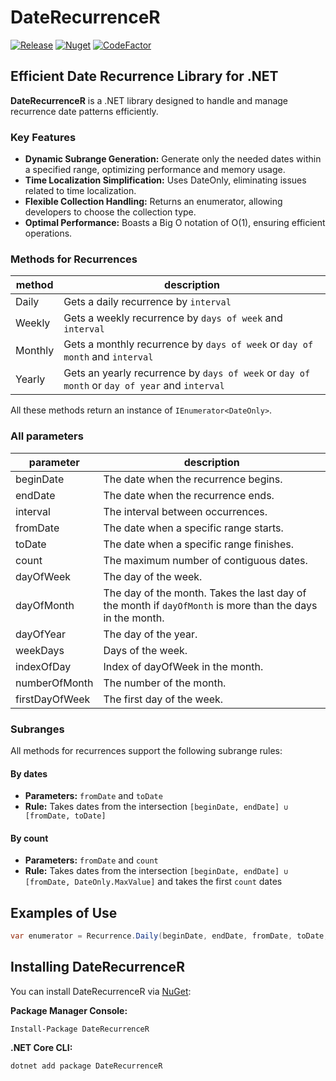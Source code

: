 # DateRecurrenceR

[![Release](https://github.com/Cadabra/DateRecurrenceR/actions/workflows/release.yml/badge.svg)](https://github.com/Cadabra/DateRecurrenceR/actions/workflows/release.yml) [![Nuget](https://img.shields.io/nuget/v/DateRecurrenceR?logo=NuGet)](https://www.nuget.org/packages/DateRecurrenceR) [![CodeFactor](https://www.codefactor.io/repository/github/cadabra/daterecurrencer/badge/main)](https://www.codefactor.io/repository/github/cadabra/daterecurrencer/overview/main)

## Efficient Date Recurrence Library for .NET

**DateRecurrenceR** is a .NET library designed to handle and manage recurrence date patterns efficiently.

### Key Features

* **Dynamic Subrange Generation:** Generate only the needed dates within a specified range, optimizing performance and memory usage.
* **Time Localization Simplification:** Uses DateOnly, eliminating issues related to time localization.
* **Flexible Collection Handling:** Returns an enumerator, allowing developers to choose the collection type.
* **Optimal Performance:** Boasts a Big O notation of O(1), ensuring efficient operations.

### Methods for Recurrences

| method  | description                                                                                   |
|---------|-----------------------------------------------------------------------------------------------|
| Daily   | Gets a daily recurrence by `interval`                                                         |
| Weekly  | Gets a weekly recurrence by `days of week` and `interval`                                     |
| Monthly | Gets a monthly recurrence by `days of week` or `day of month` and `interval`                  |
| Yearly  | Gets an yearly recurrence by `days of week` or `day of month` or `day of year` and `interval` |

All these methods return an instance of `IEnumerator<DateOnly>`.

### All parameters

| parameter      | description                                                                                               |
|----------------|-----------------------------------------------------------------------------------------------------------|
| beginDate      | The date when the recurrence begins.                                                                      |
| endDate        | The date when the recurrence ends.                                                                        |
| interval       | The interval between occurrences.                                                                         |
| fromDate       | The date when a specific range starts.                                                                    |
| toDate         | The date when a specific range finishes.                                                                  |
| count          | The maximum number of contiguous dates.                                                                   |
| dayOfWeek      | The day of the week.                                                                                      |
| dayOfMonth     | The day of the month. Takes the last day of the month if `dayOfMonth` is more than the days in the month. |
| dayOfYear      | The day of the year.                                                                                      |
| weekDays       | Days of the week.                                                                                         |
| indexOfDay     | Index of dayOfWeek in the month.                                                                          |
| numberOfMonth  | The number of the month.                                                                                  |
| firstDayOfWeek | The first day of the week.                                                                                |

### Subranges

All methods for recurrences support the following subrange rules:

#### By dates

* **Parameters:** `fromDate` and `toDate`
* **Rule:** Takes dates from the intersection `[beginDate, endDate] ∪ [fromDate, toDate]`

#### By count

* **Parameters:** `fromDate` and `count`
* **Rule:** Takes dates from the intersection `[beginDate, endDate] ∪ [fromDate, DateOnly.MaxValue]` and takes the
  first `count` dates

## Examples of Use

```csharp
var enumerator = Recurrence.Daily(beginDate, endDate, fromDate, toDate, interval); // IEnumerator<DateOnly>
```

## Installing DateRecurrenceR

You can install DateRecurrenceR via [NuGet](https://www.nuget.org/packages/DateRecurrenceR):

**Package Manager Console:**

```shell
Install-Package DateRecurrenceR
```

**.NET Core CLI:**

```shell
dotnet add package DateRecurrenceR
```
